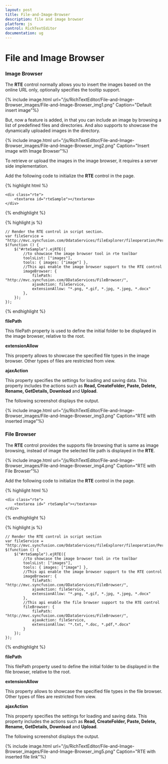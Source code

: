 ```yaml
---
layout: post
title: File-and-Image-Browser
description: file and image browser
platform: js
control: RichTextEditor
documentation: ug
---
```


# File and Image Browser

### Image Browser

The **RTE** control normally allows you to insert the images based on the online URL only, optionally specifies the tooltip support. 

{% include image.html url="/js/RichTextEditor/File-and-Image-Browser_images/File-and-Image-Browser_img1.png" Caption="Default insert image"%}

But, now a feature is added, in that you can include an image by browsing a list of predefined files and directories. And also supports to showcase the dynamically uploaded images in the directory. 

{% include image.html url="/js/RichTextEditor/File-and-Image-Browser_images/File-and-Image-Browser_img2.png" Caption="Insert image with Image Browser"%}

To retrieve or upload the images in the image browser, it requires a server side implementation.

Add the following code to initialize the **RTE** control in the page.

{% highlight html %}


    <div class="rte">
        <textarea id="rteSample"></textarea>
    </div>

{% endhighlight %}

{% highlight js %}


    // Render the RTE control in script section.
    var fileService = "http://mvc.syncfusion.com/OdataServices/fileExplorer/fileoperation/PerformAction";
    $(function () {
        $("#rteSample").ejRTE({
            //to showcase the image browser tool in rte toolbar
            toolsList: ["images"],
            tools: { images: ["image"] },
            //This api enable the image browser support to the RTE control
            imageBrowser: {
                filePath: "http://mvc.syncfusion.com/ODataServices/FileBrowser/",
                ajaxAction: fileService,
                extensionAllow: "*.png, *.gif, *.jpg, *.jpeg, *.docx"
            },
        });
    });

{% endhighlight %}


**filePath**

This filePath property is used to define the initial folder to be displayed in the image browser, relative to the root. 

**extensionAllow**

This property allows to showcase the specified file types in the image browser. Other types of files are restricted from view.

**ajaxAction**

This property specifies the settings for loading and saving data. This property includes the actions such as **Read, CreateFolder, Paste, Delete, Rename, GetDetails, Download** and **Upload**.

The following screenshot displays the output.

{% include image.html url="/js/RichTextEditor/File-and-Image-Browser_images/File-and-Image-Browser_img3.png" Caption="RTE with inserted image"%}

### File Browser

The **RTE** control provides the supports file browsing that is same as image browsing, instead of image the selected file path is displayed in the **RTE**.

{% include image.html url="/js/RichTextEditor/File-and-Image-Browser_images/File-and-Image-Browser_img4.png" Caption="RTE with File Browser"%}

Add the following code to initialize the **RTE** control in the page.

{% highlight html %}

    <div class="rte">
        <textarea id=" rteSample"></textarea>
    </div>

{% endhighlight %}

{% highlight js %}

    // Render the RTE control in script section
    var fileService = "http://mvc.syncfusion.com/OdataServices/fileExplorer/fileoperation/PerformAction";
    $(function () {
        $("#rteSample").ejRTE({
            //to showcase the image browser tool in rte toolbar
            toolsList: ["images"],
            tools: { images: ["image"] },
            //This api enable the image browser support to the RTE control
            imageBrowser: {
                filePath: "http://mvc.syncfusion.com/ODataServices/FileBrowser/",
                ajaxAction: fileService,
                extensionAllow: "*.png, *.gif, *.jpg, *.jpeg, *.docx"
            },
            //This api enable the file browser support to the RTE control
            fileBrowser: {
                filePath: "http://mvc.syncfusion.com/ODataServices/FileBrowser/",
                ajaxAction: fileService,
                extensionAllow: "*.txt, *.doc, *.pdf,*.docx"
            }
        });
    });

{% endhighlight %}


**filePath**

This filePath property used to define the initial folder to be displayed in the file browser, relative to the root. 

**extensionAllow**

This property allows to showcase the specified file types in the file browser. Other types of files are restricted from view.

**ajaxAction**

This property specifies the settings for loading and saving data. This property includes the actions such as **Read, CreateFolder, Paste, Delete, Rename, GetDetails, Download** and **Upload**.

The following screenshot displays the output.

{% include image.html url="/js/RichTextEditor/File-and-Image-Browser_images/File-and-Image-Browser_img5.png" Caption="RTE with inserted file link"%}

